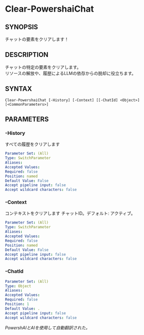﻿---
external help file: powershai-help.xml
schema: 2.0.0
powershai: true
---

# Clear-PowershaiChat

## SYNOPSIS <!--!= @#Synop !-->
チャットの要素をクリアします！

## DESCRIPTION <!--!= @#Desc !-->
チャットの特定の要素をクリアします。  
リソースの解放や、履歴によるLLMの依存からの脱却に役立ちます。

## SYNTAX <!--!= @#Syntax !-->

```
Clear-PowershaiChat [-History] [-Context] [[-ChatId] <Object>] [<CommonParameters>]
```

## PARAMETERS <!--!= @#Params !-->

### -History
すべての履歴をクリアします

```yml
Parameter Set: (All)
Type: SwitchParameter
Aliases: 
Accepted Values: 
Required: false
Position: named
Default Value: False
Accept pipeline input: false
Accept wildcard characters: false
```

### -Context
コンテキストをクリアします 
チャットID。デフォルト: アクティブ。

```yml
Parameter Set: (All)
Type: SwitchParameter
Aliases: 
Accepted Values: 
Required: false
Position: named
Default Value: False
Accept pipeline input: false
Accept wildcard characters: false
```

### -ChatId

```yml
Parameter Set: (All)
Type: Object
Aliases: 
Accepted Values: 
Required: false
Position: 1
Default Value: .
Accept pipeline input: false
Accept wildcard characters: false
```




<!--PowershaiAiDocBlockStart-->
_PowershAIとAIを使用して自動翻訳された。_
<!--PowershaiAiDocBlockEnd-->
